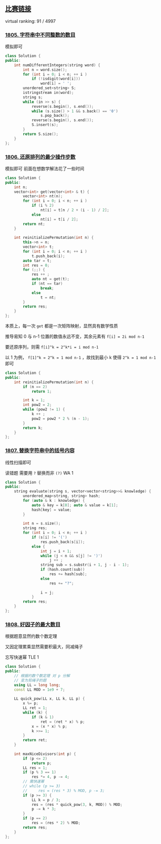 ## [比赛链接](https://leetcode-cn.com/contest/weekly-contest-234/)

virtual ranking: 91 / 4997

### [1805. 字符串中不同整数的数目](https://leetcode-cn.com/problems/number-of-different-integers-in-a-string/)

模拟即可

```c++
class Solution {
public:
    int numDifferentIntegers(string word) {
        int n = word.size();
        for (int i = 0; i < n; ++ i )
            if (!isdigit(word[i]))
                word[i] = ' ';
        unordered_set<string> S;
        istringstream in(word);
        string s;
        while (in >> s) {
            reverse(s.begin(), s.end());
            while (s.size() > 1 && s.back() == '0')
                s.pop_back();
            reverse(s.begin(), s.end());
            S.insert(s);
        }
        return S.size();
    }
};
```


### [1806. 还原排列的最少操作步数](https://leetcode-cn.com/problems/minimum-number-of-operations-to-reinitialize-a-permutation/)

模拟即可 前面在想数学解法花了一些时间

```c++
class Solution {
public:
    int n;
    vector<int> get(vector<int> & t) {
        vector<int> nt(n);
        for (int i = 0; i < n; ++ i )
            if (i % 2)
                nt[i] = t[n / 2 + (i - 1) / 2];
            else
                nt[i] = t[i / 2];
        return nt;
    }
    
    int reinitializePermutation(int n) {
        this->n = n;
        vector<int> t;
        for (int i = 0; i < n; ++ i )
            t.push_back(i);
        auto tar = t;
        int res = 0;
        for (;;) {
            res ++ ;
            auto nt = get(t);
            if (nt == tar)
                break;
            else
                t = nt;
        }
        return res;
    }
};
```

本质上，每一次 `get` 都是一次矩阵映射，显然具有数学性质


推导易知 0 与 n-1 位置的数值永远不变，其余元素有 `f[i] = 2i mod n-1`


要还原序列，则需 `f[i]^k = 2^k*i = i mod n-1`


以 1 为例， `f[1]^k = 2^k = 1 mod n-1` ，故找到最小 k 使得 `2^k = 1 mod n-1` 即可

```c++
class Solution {
public:
    int reinitializePermutation(int n) {
        if (n == 2)
            return 1;

        int k = 1;
        int pow2 = 2;
        while (pow2 != 1) {
            k ++ ;
            pow2 = pow2 * 2 % (n - 1);
        }
        return k;
    }
};
```
 

### [1807. 替换字符串中的括号内容](https://leetcode-cn.com/problems/evaluate-the-bracket-pairs-of-a-string/)

线性扫描即可

读错题 需要用 `?` 替换而非 `(?)` WA 1

```c++
class Solution {
public:
    string evaluate(string s, vector<vector<string>>& knowledge) {
        unordered_map<string, string> hash;
        for (auto & k : knowledge) {
            auto & key = k[0]; auto & value = k[1];
            hash[key] = value;
        }
        
        int n = s.size();
        string res;
        for (int i = 0; i < n; ++ i )
            if (s[i] != '(')
                res.push_back(s[i]);
            else {
                int j = i + 1;
                while (j < n && s[j] != ')')
                    j ++ ;
                string sub = s.substr(i + 1, j - i - 1);
                if (hash.count(sub))
                    res += hash[sub];
                else
                    res += "?";
                
                i = j;
            }
        return res;
    }
};
```

### [1808. 好因子的最大数目](https://leetcode-cn.com/problems/maximize-number-of-nice-divisors/)

根据题意显然约数个数定理

又因定理累乘显然需要积最大，同减绳子

忘写快速幂 TLE 1

```c++
class Solution {
public:
    // 根据约数个数定理 对 p 分解
    // 变为剪绳子的题
    using LL = long long;
    const LL MOD = 1e9 + 7;
    
    LL quick_pow(LL x, LL k, LL p) {
        x %= p;
        LL ret = 1;
        while (k) {
            if (k & 1)
                ret = (ret * x) % p;
            x = (x * x) % p;
            k >>= 1;
        }
        return ret;
    }
    
    int maxNiceDivisors(int p) {
        if (p <= 2)
            return p;
        LL res = 1;
        if (p % 3 == 1)
            res *= 4, p -= 4;
        // 需快速幂
        // while (p >= 3)
        //     res = (res * 3) % MOD, p -= 3;
        if (p >= 3) {
            LL k = p / 3;
            res = (res * quick_pow(3, k, MOD)) % MOD;
            p -= k * 3;
        }
        if (p == 2)
            res = (res * 2) % MOD;
        return res;
    }
};
```
